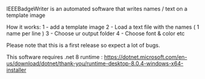 IEEEBadgeWriter is an automated software that writes names / text on a template image

How it works:
1 - add a template image
2 - Load a text file with the names ( 1 name per line ) 
3 - Choose ur output folder
4 - Choose font & color etc


Please note that this is a first release so expect a lot of bugs.

This software requires .net 8 runtime : https://dotnet.microsoft.com/en-us/download/dotnet/thank-you/runtime-desktop-8.0.4-windows-x64-installer
